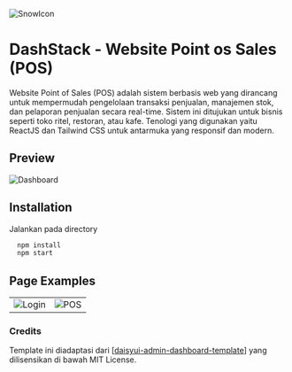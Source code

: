 
![SnowIcon](https://github.com/user-attachments/assets/02e29c65-7784-488c-9189-7d632a43947f)


# DashStack - Website Point os Sales (POS)
Website Point of Sales (POS) adalah sistem berbasis web yang dirancang untuk mempermudah pengelolaan transaksi penjualan, manajemen stok, dan pelaporan penjualan secara real-time. Sistem ini ditujukan untuk bisnis seperti toko ritel, restoran, atau kafe. Tenologi yang digunakan yaitu ReactJS dan Tailwind CSS untuk antarmuka yang responsif dan modern.

## Preview

![Dashboard](https://github.com/user-attachments/assets/1b6f7ef9-05b9-4ebf-88ae-7a272caa1bd2)

## Installation

Jalankan pada directory

```bash
  npm install
  npm start
```
    
## Page Examples

|                          |                               |
:-------------------------:|:-------------------------:
![Login](https://github.com/user-attachments/assets/8487f705-5b02-4e49-942f-3adc14aa2ea8) | ![POS](https://github.com/user-attachments/assets/462b1a92-a9c0-4cd3-9f7a-32e79c293dfd)

### Credits
Template ini diadaptasi dari [[daisyui-admin-dashboard-template](https://github.com/robbins23/daisyui-admin-dashboard-template.git)] yang dilisensikan di bawah MIT License.